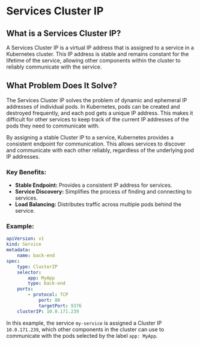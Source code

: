 # Services Cluster IP

## What is a Services Cluster IP?

A Services Cluster IP is a virtual IP address that is assigned to a service in a Kubernetes cluster. This IP address is stable and remains constant for the lifetime of the service, allowing other components within the cluster to reliably communicate with the service.

## What Problem Does It Solve?

The Services Cluster IP solves the problem of dynamic and ephemeral IP addresses of individual pods. In Kubernetes, pods can be created and destroyed frequently, and each pod gets a unique IP address. This makes it difficult for other services to keep track of the current IP addresses of the pods they need to communicate with.

By assigning a stable Cluster IP to a service, Kubernetes provides a consistent endpoint for communication. This allows services to discover and communicate with each other reliably, regardless of the underlying pod IP addresses.

### Key Benefits:
- **Stable Endpoint:** Provides a consistent IP address for services.
- **Service Discovery:** Simplifies the process of finding and connecting to services.
- **Load Balancing:** Distributes traffic across multiple pods behind the service.

### Example:

```yaml
apiVersion: v1
kind: Service
metadata:
    name: back-end
spec:
    type: ClusterIP
    selector:
        app: MyApp
        type: back-end
    ports:
        - protocol: TCP
            port: 80
            targetPort: 9376
    clusterIP: 10.0.171.239
```

In this example, the service `my-service` is assigned a Cluster IP `10.0.171.239`, which other components in the cluster can use to communicate with the pods selected by the label `app: MyApp`.